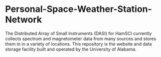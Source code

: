 # Personal-Space-Weather-Station-Network
The Distributed Array of Small Instruments (DASI) for HamSCI currently collects spectrum and magnetometer data from many sources and stores them in in a variety of locations. This repository is the website and data storage facility built and operated by the University of Alabama.
